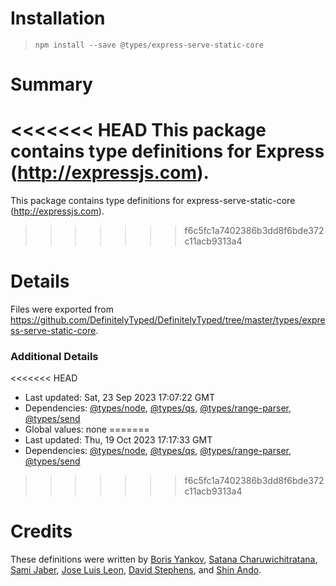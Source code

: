 # Installation
> `npm install --save @types/express-serve-static-core`

# Summary
<<<<<<< HEAD
This package contains type definitions for Express (http://expressjs.com).
=======
This package contains type definitions for express-serve-static-core (http://expressjs.com).
>>>>>>> f6c5fc1a7402386b3dd8f6bde372c11acb9313a4

# Details
Files were exported from https://github.com/DefinitelyTyped/DefinitelyTyped/tree/master/types/express-serve-static-core.

### Additional Details
<<<<<<< HEAD
 * Last updated: Sat, 23 Sep 2023 17:07:22 GMT
 * Dependencies: [@types/node](https://npmjs.com/package/@types/node), [@types/qs](https://npmjs.com/package/@types/qs), [@types/range-parser](https://npmjs.com/package/@types/range-parser), [@types/send](https://npmjs.com/package/@types/send)
 * Global values: none
=======
 * Last updated: Thu, 19 Oct 2023 17:17:33 GMT
 * Dependencies: [@types/node](https://npmjs.com/package/@types/node), [@types/qs](https://npmjs.com/package/@types/qs), [@types/range-parser](https://npmjs.com/package/@types/range-parser), [@types/send](https://npmjs.com/package/@types/send)
>>>>>>> f6c5fc1a7402386b3dd8f6bde372c11acb9313a4

# Credits
These definitions were written by [Boris Yankov](https://github.com/borisyankov), [Satana Charuwichitratana](https://github.com/micksatana), [Sami Jaber](https://github.com/samijaber), [Jose Luis Leon](https://github.com/JoseLion), [David Stephens](https://github.com/dwrss), and [Shin Ando](https://github.com/andoshin11).
